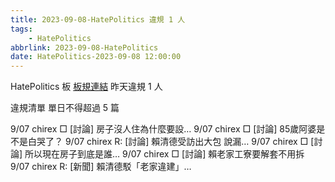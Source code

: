 ```yaml
---
title: 2023-09-08-HatePolitics 違規 1 人
tags:
    - HatePolitics
abbrlink: 2023-09-08-HatePolitics
date: HatePolitics-2023-09-08 12:00:00
---
```

HatePolitics 板 [板規連結](https://www.ptt.cc/bbs/HatePolitics/M.1617115262.A.D60.html)
昨天違規 1 人
<!-- more -->

違規清單
單日不得超過 5 篇

9/07 chirex □ [討論] 房子沒人住為什麼要設…
9/07 chirex □ [討論] 85歲阿婆是不是白哭了？
9/07 chirex R: [討論] 賴清德受訪出大包 說漏…
9/07 chirex □ [討論] 所以現在房子到底是誰…
9/07 chirex □ [討論] 賴老家工寮要解套不用拆
9/07 chirex R: [新聞] 賴清德駁「老家違建」…